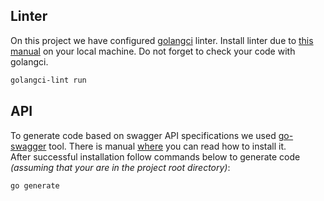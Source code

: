 ## Linter 
On this project we have configured [golangci](https://github.com/golangci/golangci-lint) linter. 
Install linter due to [this manual](https://golangci-lint.run/usage/install/#local-installation) on your local machine. 
Do not forget to check your code with golangci.
``` bash
golangci-lint run
```
## API
To generate code based on swagger API specifications we used [go-swagger](https://github.com/go-swagger/go-swagger) tool.
There is manual [where](https://goswagger.io/install.html) you can read how to install it.  
After successful installation follow commands below to generate code *(assuming that your are in the project root directory)*:
```bash
go generate
```



